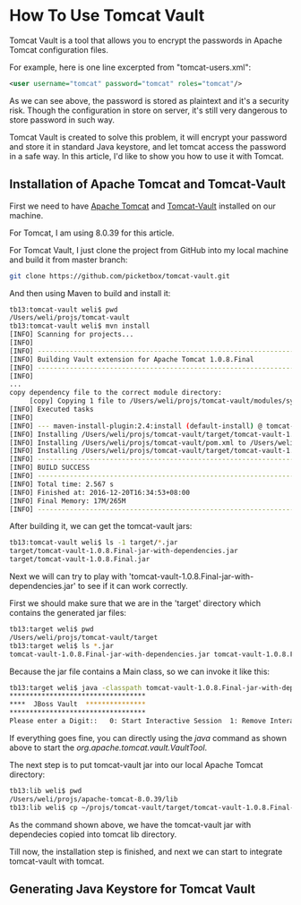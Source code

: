 # How To Use Tomcat Vault

Tomcat Vault is a tool that allows you to encrypt the passwords in Apache Tomcat configuration files.

For example, here is one line excerpted from "tomcat-users.xml":

```xml
<user username="tomcat" password="tomcat" roles="tomcat"/>
```

As we can see above, the password is stored as plaintext and it's a security risk. Though the configuration in store on server, it's still very dangerous to store password in such way.

Tomcat Vault is created to solve this problem, it will encrypt your password and store it in standard Java keystore, and let tomcat access the password in a safe way. In this article, I'd like to show you how to use it with Tomcat.

## Installation of Apache Tomcat and Tomcat-Vault

First we need to have [Apache Tomcat](http://tomcat.apache.org/) and [Tomcat-Vault](https://github.com/picketbox/tomcat-vault) installed on our machine.

For Tomcat, I am using 8.0.39 for this article.

For Tomcat Vault, I just clone the project from GitHub into my local machine and build it from master branch:

```bash
git clone https://github.com/picketbox/tomcat-vault.git
```

And then using Maven to build and install it:

```bash
tb13:tomcat-vault weli$ pwd
/Users/weli/projs/tomcat-vault
tb13:tomcat-vault weli$ mvn install
[INFO] Scanning for projects...
[INFO]
[INFO] ------------------------------------------------------------------------
[INFO] Building Vault extension for Apache Tomcat 1.0.8.Final
[INFO] ------------------------------------------------------------------------
[INFO]
...
copy dependency file to the correct module directory:
     [copy] Copying 1 file to /Users/weli/projs/tomcat-vault/modules/system/layers/base/tomcat-vault/main
[INFO] Executed tasks
[INFO]
[INFO] --- maven-install-plugin:2.4:install (default-install) @ tomcat-vault ---
[INFO] Installing /Users/weli/projs/tomcat-vault/target/tomcat-vault-1.0.8.Final.jar to /Users/weli/.m2/repository/org/apache/tomcat/tomcat-vault/1.0.8.Final/tomcat-vault-1.0.8.Final.jar
[INFO] Installing /Users/weli/projs/tomcat-vault/pom.xml to /Users/weli/.m2/repository/org/apache/tomcat/tomcat-vault/1.0.8.Final/tomcat-vault-1.0.8.Final.pom
[INFO] Installing /Users/weli/projs/tomcat-vault/target/tomcat-vault-1.0.8.Final-jar-with-dependencies.jar to /Users/weli/.m2/repository/org/apache/tomcat/tomcat-vault/1.0.8.Final/tomcat-vault-1.0.8.Final-jar-with-dependencies.jar
[INFO] ------------------------------------------------------------------------
[INFO] BUILD SUCCESS
[INFO] ------------------------------------------------------------------------
[INFO] Total time: 2.567 s
[INFO] Finished at: 2016-12-20T16:34:53+08:00
[INFO] Final Memory: 17M/265M
[INFO] ------------------------------------------------------------------------
```

After building it, we can get the tomcat-vault jars:

```bash
tb13:tomcat-vault weli$ ls -1 target/*.jar
target/tomcat-vault-1.0.8.Final-jar-with-dependencies.jar
target/tomcat-vault-1.0.8.Final.jar
```

Next we will can try to play with 'tomcat-vault-1.0.8.Final-jar-with-dependencies.jar' to see if it can work correctly.

First we should make sure that we are in the 'target' directory which contains the generated jar files:

```bash
tb13:target weli$ pwd
/Users/weli/projs/tomcat-vault/target
tb13:target weli$ ls *.jar
tomcat-vault-1.0.8.Final-jar-with-dependencies.jar tomcat-vault-1.0.8.Final.jar
```

Because the jar file contains a Main class, so we can invoke it like this:

```bash
tb13:target weli$ java -classpath tomcat-vault-1.0.8.Final-jar-with-dependencies.jar org.apache.tomcat.vault.VaultTool
**********************************
****  JBoss Vault  ***************
**********************************
Please enter a Digit::   0: Start Interactive Session  1: Remove Interactive Session  2: Exit
```

If everything goes fine, you can directly using the _java_ command as shown above to start the _org.apache.tomcat.vault.VaultTool_.

The next step is to put tomcat-vault jar into our local Apache Tomcat directory:

```bash
tb13:lib weli$ pwd
/Users/weli/projs/apache-tomcat-8.0.39/lib
tb13:lib weli$ cp ~/projs/tomcat-vault/target/tomcat-vault-1.0.8.Final-jar-with-dependencies.jar .
```

As the command shown above, we have the tomcat-vault jar with dependecies copied into tomcat lib directory.

Till now, the installation step is finished, and next we can start to integrate tomcat-vault with tomcat.

## Generating Java Keystore for Tomcat Vault




